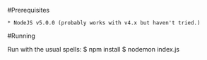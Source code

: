 #Prerequisites
	
	* NodeJS v5.0.0 (probably works with v4.x but haven't tried.) 

#Running

Run with the usual spells:
	$ npm install
	$ nodemon index.js